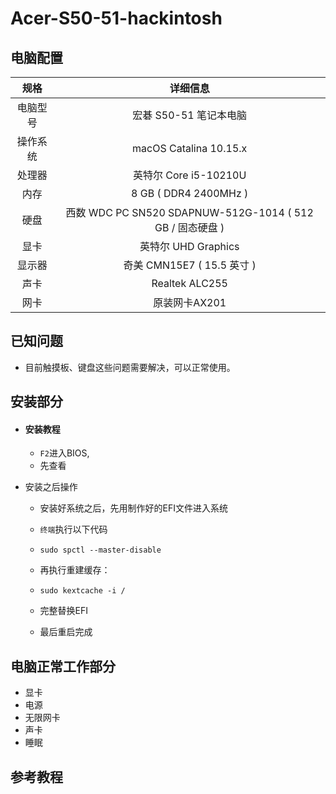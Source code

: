 # Acer-S50-51-hackintosh
## 电脑配置

|   规格   |                         详细信息                          |
| :------: | :-------------------------------------------------------: |
| 电脑型号 |                  宏碁 S50-51 笔记本电脑                   |
| 操作系统 |                  macOS Catalina 10.15.x                   |
|  处理器  |                   英特尔 Core i5-10210U                   |
|   内存   |                   8 GB ( DDR4 2400MHz )                   |
|   硬盘   | 西数 WDC PC SN520 SDAPNUW-512G-1014 ( 512 GB / 固态硬盘 ) |
|   显卡   |                    英特尔 UHD Graphics                    |
|  显示器  |                奇美 CMN15E7 ( 15.5 英寸  )                |
|   声卡   |                      Realtek ALC255                       |
|   网卡   |                       原装网卡AX201                       |

## 已知问题

- 目前触摸板、键盘这些问题需要解决，可以正常使用。

## 安装部分

- #### 安装教程

  - `F2`进入BIOS,
  - 先查看

- 安装之后操作

  - 安装好系统之后，先用制作好的EFI文件进入系统

  - `终端`执行以下代码

  - ```
    sudo spctl --master-disable
    ```

  - 再执行重建缓存：

  - ```
    sudo kextcache -i /
    ```

  - 完整替换EFI

  - 最后重启完成

## 电脑正常工作部分

- 显卡
- 电源
- 无限网卡
- 声卡
- 睡眠

## 参考教程

[教程链接]: https://dortania.github.io/OpenCore-Install-Guide	"教程链接"

